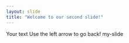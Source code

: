 ```yaml
---
layout: slide
title: "Welcome to our second slide!"
---
```

Your text
Use the left arrow to go back!
my-slide
